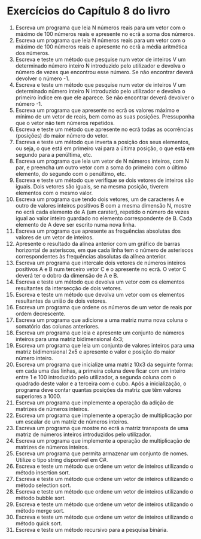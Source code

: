# Exercícios do Capítulo 8 do livro

1. Escreva um programa que leia N números reais para um vetor com o máximo de 100 números reais e apresente no ecrã a soma dos números.
2. Escreva um programa que leia N números reais para um vetor com o máximo de 100 números reais e apresente no ecrã a média aritmética dos números.	
3. Escreva e teste um método que pesquise num vetor de inteiros V um determinado número inteiro N introduzido pelo utilizador e devolva o número de vezes que encontrou esse número. Se não encontrar deverá devolver o número -1.
4. Escreva e teste um método que pesquise num vetor de inteiros V um determinado número inteiro N introduzido pelo utilizador e devolva o primeiro índice em que ele aparece. Se não encontrar deverá devolver o número -1.
5. Escreva um programa que apresente no ecrã os valores máximo e mínimo de um vetor de reais, bem como as suas posições. Pressuponha que o vetor não tem números repetidos.
6. Escreva e teste um método que apresente no ecrã todas as ocorrências (posições) do maior número do vetor.
7. Escreva e teste um método que inverta a posição dos seus elementos, ou seja, o que está em primeiro vai para a última posição, o que está em segundo para a penúltima, etc.		
8. Escreva um programa que leia um vetor de N números inteiros, com N par, e preencha um outro vetor com a soma do primeiro com o último elemento, do segundo com o penúltimo, etc.
9. Escreva e teste um método que verifique se dois vetores de inteiros são iguais. Dois vetores são iguais, se na mesma posição, tiverem elementos com o mesmo valor.
10. Escreva um programa que tendo dois vetores, um de caracteres A e outro de valores inteiros positivos B com a mesma dimensão N, mostre no ecrã cada elemento de A (um carater), repetido o número de vezes igual ao valor inteiro guardado no elemento correspondente de B. Cada elemento de A deve ser escrito numa nova linha.
11. Escreva um programa que apresente as frequências absolutas dos valores de um vetor de inteiros.
12. Apresente o resultado da alínea anterior com um gráfico de barras horizontal de asteriscos, em que cada linha tem o número de asteriscos correspondentes às frequências absolutas da alínea anterior.
13. Escreva um programa que intercale dois vetores de números inteiros positivos A e B num terceiro vetor C e o apresente no ecrã. O vetor C deverá ter o dobro da dimensão de A e B.
14. Escreva e teste um método que devolva um vetor com os elementos resultantes da intersecção de dois vetores.
15. Escreva e teste um método que devolva um vetor com os elementos resultantes da união de dois vetores.		
16. Escreva um programa que ordene os números de um vetor de reais por ordem decrescente.
17. Escreva um programa que adicione a uma matriz numa nova coluna o somatório das colunas anteriores.
18. Escreva um programa  que leia e apresente um conjunto de números inteiros para uma matriz bidimensional 4x3;
19. Escreva um programa que leia um conjunto de valores inteiros para uma matriz bidimensional 2x5 e apresente o valor e posição do maior número inteiro.
20. Escreva um programa que inicialize uma matriz 10x3 da seguinte forma: em cada uma das linhas, a primeira coluna deve ficar com um inteiro entre 1 e 100 introduzido pelo utilizador, a segunda coluna com o quadrado deste valor e a terceira com o cubo. Após a inicialização, o programa deve contar quantas posições da matriz que têm valores superiores a 1000.
21. Escreva um programa que implemente a operação da adição de matrizes de números inteiros.
22. Escreva um programa que implemente a operação de multiplicação por um escalar de um matriz de números inteiros.
23. Escreva um programa que mostre no ecrã a matriz transposta de uma matriz de números inteiros introduzidos pelo utilizador.
24. Escreva um programa que implemente a operação de multiplicação de matrizes de números inteiros.
25. Escreva um programa que permita armazenar um conjunto de nomes. Utilize o tipo string disponível em C#.
26. Escreva e teste um método que ordene um vetor de inteiros utilizando o método insertion sort.
27. Escreva e teste um método que ordene um vetor de inteiros utilizando o método selection sort.
28. Escreva e teste um método que ordene um vetor de inteiros utilizando o método bubble sort.
29. Escreva e teste um método que ordene um vetor de inteiros utilizando o método merge sort.
30. Escreva e teste um método que ordene um vetor de inteiros utilizando o método quick sort.
31. Escreva e teste um método recursivo para a pesquisa binária.
